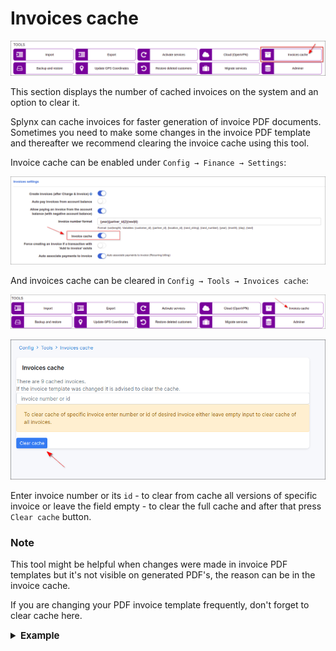Invoices cache
====

![icon](icon.png)

 This section displays the number of cached invoices on the system and an option to clear it.

Splynx can cache invoices for faster generation of invoice PDF documents. Sometimes you need to make some changes in the invoice PDF template and thereafter we recommend clearing the invoice cache using this tool.

Invoice cache can be enabled under `Config → Finance → Settings`:

![config](config_finance.png)

And invoices cache can be cleared in `Config → Tools → Invoices cache`:

![cache](invoice_cache.png)

![cache](cache.png)

Enter invoice number or its `id` - to clear from cache all versions of specific invoice or leave the field empty - to clear the full cache and after that press `Clear cache` button.

### Note
This tool might be helpful when changes were made in invoice PDF templates but it's not visible on generated PDF's, the reason can be in the invoice cache.

If you are changing your PDF invoice template frequently, don't forget to clear cache here.

<details style="font-size: 15px; margin-bottom: 5px;">
<summary><b>Example</b></summary>
<div markdown="1">

In Splynx, the `Invoice cache` option  is enabled and the default invoice [template](configuration/system/company_information/company_information.md) `Invoice A4 Classic` is used. The default template was changed and you want to apply these changes only to one invoice.
To perform this action enter the invoice number e.g. 202101000845 in the field under `Config → Tools → Invoices cache` and press `Clear cache`. After that try to view the invoice as PDF to double check the result.

</div>
</details>
